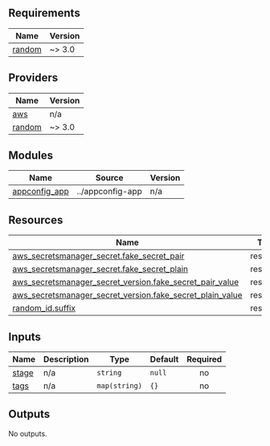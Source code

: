 <!-- BEGIN_TF_DOCS -->
## Requirements

| Name | Version |
|------|---------|
| <a name="requirement_random"></a> [random](#requirement\_random) | ~> 3.0 |

## Providers

| Name | Version |
|------|---------|
| <a name="provider_aws"></a> [aws](#provider\_aws) | n/a |
| <a name="provider_random"></a> [random](#provider\_random) | ~> 3.0 |

## Modules

| Name | Source | Version |
|------|--------|---------|
| <a name="module_appconfig_app"></a> [appconfig\_app](#module\_appconfig\_app) | ../appconfig-app | n/a |

## Resources

| Name | Type |
|------|------|
| [aws_secretsmanager_secret.fake_secret_pair](https://registry.terraform.io/providers/hashicorp/aws/latest/docs/resources/secretsmanager_secret) | resource |
| [aws_secretsmanager_secret.fake_secret_plain](https://registry.terraform.io/providers/hashicorp/aws/latest/docs/resources/secretsmanager_secret) | resource |
| [aws_secretsmanager_secret_version.fake_secret_pair_value](https://registry.terraform.io/providers/hashicorp/aws/latest/docs/resources/secretsmanager_secret_version) | resource |
| [aws_secretsmanager_secret_version.fake_secret_plain_value](https://registry.terraform.io/providers/hashicorp/aws/latest/docs/resources/secretsmanager_secret_version) | resource |
| [random_id.suffix](https://registry.terraform.io/providers/hashicorp/random/latest/docs/resources/id) | resource |

## Inputs

| Name | Description | Type | Default | Required |
|------|-------------|------|---------|:--------:|
| <a name="input_stage"></a> [stage](#input\_stage) | n/a | `string` | `null` | no |
| <a name="input_tags"></a> [tags](#input\_tags) | n/a | `map(string)` | `{}` | no |

## Outputs

No outputs.
<!-- END_TF_DOCS -->